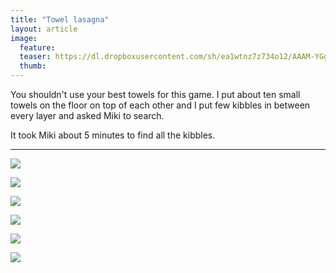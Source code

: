```yaml
---
title: "Towel lasagna"
layout: article
image:
  feature:
  teaser: https://dl.dropboxusercontent.com/sh/ea1wtnz7z734o12/AAAM-YGgrgMxuDMMRRet23M8a/aktivointi/pyyhelasagne/DSC38738-245px.jpg
  thumb:
---
```


You shouldn't use your best towels for this game. I put about ten small towels on the floor on top of each other and I put few kibbles in between every layer and asked Miki to search.

It took Miki about 5 minutes to find all the kibbles.

---

[![](https://dl.dropboxusercontent.com/sh/ea1wtnz7z734o12/AADb410uwZEyIHOpH2kpmMSaa/aktivointi/pyyhelasagne/DSC38738-800px.jpg)](https://dl.dropboxusercontent.com/sh/ea1wtnz7z734o12/AACnWQLkFJHjCckwVcs8dB_ia/aktivointi/pyyhelasagne/DSC38738.jpg)

[![](https://dl.dropboxusercontent.com/sh/ea1wtnz7z734o12/AAAPqrTfupe8ZqfvED3iHqrIa/aktivointi/pyyhelasagne/DSC38753-800px.jpg)](https://dl.dropboxusercontent.com/sh/ea1wtnz7z734o12/AAC0Lha7uO2GIRF9nLMel-zSa/aktivointi/pyyhelasagne/DSC38753.jpg)

[![](https://dl.dropboxusercontent.com/sh/ea1wtnz7z734o12/AACRj9IXxdz8Vv-rZogb3H3na/aktivointi/pyyhelasagne/DSC38789-800px.jpg)](https://dl.dropboxusercontent.com/sh/ea1wtnz7z734o12/AABeh2ZomTwry3w4uB6NLNGIa/aktivointi/pyyhelasagne/DSC38789.jpg)

[![](https://dl.dropboxusercontent.com/sh/ea1wtnz7z734o12/AABYOdGI2YM_Z3Yt7IFQ1kQ8a/aktivointi/pyyhelasagne/DSC38797-800px.jpg)](https://dl.dropboxusercontent.com/sh/ea1wtnz7z734o12/AABgFYlfKvWvkXFZrlzU4smWa/aktivointi/pyyhelasagne/DSC38797.jpg)

[![](https://dl.dropboxusercontent.com/sh/ea1wtnz7z734o12/AAA64xfHc8SK_veTv8yKch9xa/aktivointi/pyyhelasagne/DSC38802-800px.jpg)](https://dl.dropboxusercontent.com/sh/ea1wtnz7z734o12/AACzfB4NCzZjs53dgDmhCOfYa/aktivointi/pyyhelasagne/DSC38802.jpg)

[![](https://dl.dropboxusercontent.com/sh/ea1wtnz7z734o12/AAC83Q7e4appJzzUuOppzXJoa/aktivointi/pyyhelasagne/DSC38813-800px.jpg)](https://dl.dropboxusercontent.com/sh/ea1wtnz7z734o12/AABGry_eOTf32b8vzpSMoeMma/aktivointi/pyyhelasagne/DSC38813.jpg)
